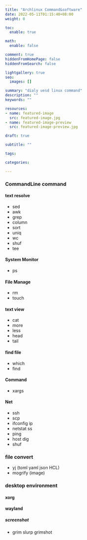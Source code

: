 ```yaml
---
title: "Archlinux Command&software"
date: 2022-05-11T01:15:40+08:00
weight: 0

toc:
  enable: true

math:
  enable: false

comment: true
hiddenFromHomePage: false
hiddenFromSearch: false

lightgallery: true
seo:
  images: []

summary: "dialy uesd linux command"
description: ""
keywords: ""

resources:
- name: featured-image
  src: featured-image.jpg
- name: featured-image-preview
  src: featured-image-preview.jpg

draft: true

subtitle: ""

tags:

categories:

---
```


### CommandLine command

#### text resolve
* sed
* awk
* grep
* column
* sort
* uniq
* wc
* shuf     
* tee

#### System Monitor
* ps

#### File Manage
* rm
* touch

#### text view
* cat
* more
* less
* head
* tail

#### find file
* which
* find

#### Command
* xargs

#### Net
* ssh
* scp
* ifconfig   ip
* netstat   ss
* ping
* host   dig
* shuf     

### file convert
* yj      (toml yaml json HCL)
* mogrify        (image)



### desktop environment
#### xorg
#### wayland 
##### screenshot
* grim slurp grimshot
